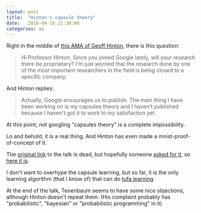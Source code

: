 ```yaml
---
layout: post
title:  "Hinton's capsule theory"
date:   2016-04-16 21:30:00
categories: ai
---
```


Right in the middle of [this AMA of Geoff Hinton](https://www.reddit.com/r/MachineLearning/comments/2lmo0l/ama_geoffrey_hinton/),
 there is this question:

> Hi Professor Hinton, Since you joined Google lately, will your research there be proprietary? I'm just worried that the research done by one of the most important researchers in the field is being closed to a specific company.

And Hinton replies:

> Actually, Google encourages us to publish. The main thing I have been working on is my capsules theory and I haven't published because I haven't got it to work to my satisfaction yet.

At this point, not googling "capsules theory" is a complete impossibility.

Lo and behold, it is a real thing. And Hinton has even made a mnist-proof-of-concept of it.

The [original link](http://techtv.mit.edu/collections/bcs/videos/30698-what-s-wrong-with-convolutional-nets)
 to the talk is dead, but hopefully someone [asked for it](https://www.reddit.com/r/MachineLearning/comments/3wsxv7/whats_wrong_with_convolution_neural_nets_video/),
 so [here it is](https://web.archive.org/web/20150929075327/http://d1baxxa0joomi3.cloudfront.net/69bf620e48d60761118dc4328f5d6e9c/basic.mp4).
 
I don't want to overhype the capsule learning, but so far, it is the only learning algorithm (that I know of)
that can do [tufa learning](http://pinouchon.github.io/ai/machine-learning/2016/03/21/can-your-learning-algotithm-do-tufa-learning.html).

At the end of the talk, Tenenbaum seems to have some nice objections, although Hinton doesn't repeat them. (His
complaint probably has "probabilistic", "bayesian" or "probabilistic programming" in it)